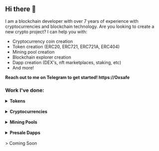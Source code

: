 ## Hi there 👋

I am a blockchain developer with over 7 years of experience with cryptocurrencies and blockchain technology. Are you looking to create a new crypto project? I can help you with:
* Cryptocurrency coin creation
* Token creation (ERC20, ERC721, ERC721A, ERC404)
* Mining pool creation
* Blockchain explorer creation
* Dapp creation (DEX's, nft marketplaces, staking, etc)
* And more!

**Reach out to me on Telegram to get started! https://Oxsafe**


### Work I've done:
<details>
<summary><strong>Tokens</strong></summary>

| Name | Description | Link |
|---------------|-----------------------------------------------------------------|-----------------------------------|
| `RocketETH` | Meme coin on BSC that did 1057x returns. | https://github.com/wombatlabs |

</details>

<br/>

<details>
<summary><strong>Cryptocurrencies</strong></summary>

| Name | Description | Link |
|---------------|-----------------------------------------------------------------|-----------------------------------|
| `MeowCoin` | Kawpow based crypto that brings blockchain to the animal sector | https://www.mewccrypto.com/ |
| `Nexis Network` | Lightning fast, scalable, and EVM capable blockchain | https://nexis.network/ |
| `CmusicAI` | Crypto project that is looking to revolutionize the music industry | https://cmusic.ai/ |
| `XenixChain` | Community based crypto looking to be the next Bitcoin | https://xenixchain.com/ |
| `RAIA Network` | Crypto project looking to fuel the future of AI | https://www.raianetwork.xyz/ |
| `Bitcoin Luminary` | Bitcoin based crypto with fast transactions | https://bitcoinluminary.com/ |
| `Satoshi Coin` | A more efficient and faster alternative to Bitcoin | https://satoshicoin.network/ |
| `Universal Unit Coin` | Fast and cheap proof-of-work EVM compatible blockchain | https://universalunitcoin.com/ |
| `AgroCoin` | Blockchain technology for the purchase and sale of agroculture commodities | https://www.agrocoin.store/ |
| `Egoncoin` | Fast and cheap ePoS blockchain that is EVM compatible | https://egoncoin.com/ |
| `Wagyucoin` | Competitor to Dogecoin with a love for meat | https://wagyucoin.io/ |
| `Qwertycoin` | Community-based privacy coin | https://qwertycoin.org/ |
| `` |  |  |
</details>

<br/>

<details>
<summary><strong>Mining Pools</strong></summary>

| Name | Description | Link |
|--------------------|-----------------------------------------------------------------|-----------------------------------|
| `Bitcoin Luminary` | Mining pool for Bitcoin Luminary. | https://pool.bitcoinluminary.com/ |
| `Hurricane Pool` | Mining pool for Bitcoin and Ethereum Classic | https://hurricanepools.org/ |
| `KaspaMiners` | Mining pool for Kaspa | https://kaspaminers.net/ |
| `HashPool` | Multi-coin pool for BTC, BCH, ETC, and more | https://hashpool.live/ |
| `AsicMinersPool` | Fast and secure multi-coin mining pool based in the US | https://pool.asicminerspool.com/ |
| `Poolbe` | Multi-coin pool for ETC, CLO, OCTA, ETHW, and more  | https://poolbe.eu/ |
| `` |  |  |

</details>

<br/>

<details>
<summary><strong>Presale Dapps</strong></summary>

| Name | Description | Link |
|---------------|-----------------------------------------------------------------|-----------------------------------|
| `Cramble` | Presale on BSC for Cramble Casino | https://cramble-presale.netlify.app/ |
| `CBD Global` | Presale on BSC for CBD Global | https://cbdglobaltoken.com/ |
| `REM ICO` | Presale on BSC for a renewable energy mining project | https://rem-ico.com/ |
| `Make It Out` | Presale on BSC for a horror game | https://make-it-out.netlify.app/ |
| `Demo` | Basic Presale Demo on BSC testnet | https://deluxe-stardust-2db635.netlify.app/ |
| `Demo 2` | Basic Presale Demo on BSC testnet | https://finy-ico.netlify.app/ |
| `DCPay` | Presale on ETH for DCPay cryptocurrency project | https://dcpay.netlify.app/ |
| `` |  |  |

</details>

<br/>
> Coming Soon